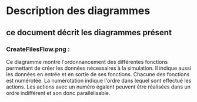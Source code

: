 
# Description des diagrammes
## ce document décrit les diagrammes présent

### CreateFilesFlow.png : 
Ce diagramme montre l'ordonnancement des différentes fonctions permettant de créer les
données nécessaires à la simulation. Il indique aussi les données en entrée et en sortie
de ses fonctions.
Chacune des fonctions est numérotée. La numérotation indique l'ordre dans lequel sont effectué les actions.
Les actions avec un numéro égalent peuvent être réalisées dans un ordre indifférent et son donc parallélisable.

